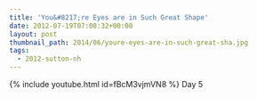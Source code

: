 ```yaml
---
title: 'You&#8217;re Eyes are in Such Great Shape'
date: 2012-07-19T07:08:32+00:00
layout: post
thumbnail_path: 2014/06/youre-eyes-are-in-such-great-sha.jpg
tags:
  - 2012-sutton-nh
---
```

{% include youtube.html id=fBcM3vjmVN8 %}
Day 5